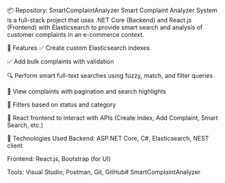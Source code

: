 📦 Repository: SmartComplaintAnalyzer Smart Complaint Analyzer System is a full-stack project that uses .NET Core (Backend) and React.js (Frontend) with Elasticsearch to provide smart search and analysis of customer complaints in an e-commerce context.

🔧 Features ✅ Create custom Elasticsearch indexes

✅ Add bulk complaints with validation

🔍 Perform smart full-text searches using fuzzy, match, and filter queries

📄 View complaints with pagination and search highlights

🎯 Filters based on status and category

🔗 React frontend to interact with APIs (Create Index, Add Complaint, Smart Search, etc.)

🧰 Technologies Used Backend: ASP.NET Core, C#, Elasticsearch, NEST client

Frontend: React.js, Bootstrap (for UI)

Tools: Visual Studio, Postman, Git, GitHub# SmartComplaintAnalyzer
